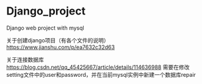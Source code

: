 # Django_project
Django web project with mysql

关于创建django项目（有各个文件的说明）
https://www.jianshu.com/p/ea7632c32d63

关于连接数据库
https://blog.csdn.net/qq_45425667/article/details/114636988
需要在修改setting文件中的user和password，并在当前mysql实例中新建一个数据库repair
